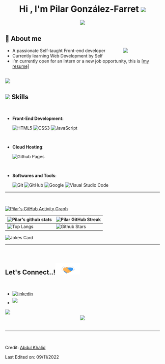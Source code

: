 
<h1 align="center"><b>Hi , I'm Pilar González-Farret </b><img src="https://media.giphy.com/media/hvRJCLFzcasrR4ia7z/giphy.gif" width="35"></h1>
<!--  -->
<p align="center">
  <a href="https://github.com/DenverCoder1/readme-typing-svg">
    <img src="https://readme-typing-svg.herokuapp.com?font=Playfair+Display&color=FF69B4&size=25&center=true&vCenter=true&width=700&height=100&lines=Hello+and+welcome!+%F0%9F%8C%B8;Self-taught+Front-End+Developer,;Biologist+transitioning+into+tech,;Active+Learner+%2F+Researcher,;Love+to+learn+new+things...+❤">
  </a>
</p>


## 🌸 **About me**

<picture>
  <img align="right" src="https://media.giphy.com/media/1dJtV47PQZOId6cKa2/giphy.gif" width=120px>
</picture>

- A passionate Self-taught Front-end developer
- Currently learning Web Development by Self
- I’m currently open for an Intern or a new job opportunity, this is <a href="https://docs.google.com/document/d/1liOUuThe6afblZhP2X3ZBnoHT_P9JrvxvtwJU70ru-U/edit?usp=sharing"  target="_blank"> [my resume]</a>

<br>

<img src="https://user-images.githubusercontent.com/73097560/115834477-dbab4500-a447-11eb-908a-139a6edaec5c.gif">

## <img src="https://media2.giphy.com/media/QssGEmpkyEOhBCb7e1/giphy.gif?cid=ecf05e47a0n3gi1bfqntqmob8g9aid1oyj2wr3ds3mg700bl&rid=giphy.gif" width ="25"><b> Skills</b>
<br>

<p align="center">

    
- **Front-End Development**:

   ![HTML5](https://img.shields.io/badge/HTML5%20-%23E34F26.svg?style=for-the-badge&logo=html5&logoColor=white)
   ![CSS3](https://img.shields.io/badge/CSS%20-%231572B6.svg?style=for-the-badge&logo=css3&logoColor=white)
   ![JavaScript](https://img.shields.io/badge/JavaScript%20-%23F7DF1E.svg?style=for-the-badge&logo=javascript&logoColor=black)

<br>

- **Cloud Hosting**:

    ![Github Pages](https://img.shields.io/badge/GitHub%20Pages-%23327FC7.svg?style=for-the-badge&logo=github&logoColor=white)
    
<br>

- **Softwares and Tools**:

    ![Git](https://img.shields.io/badge/git-%23F05033.svg?style=for-the-badge&logo=git&logoColor=white)
    ![GitHub](https://img.shields.io/badge/github-%23121011.svg?style=for-the-badge&logo=github&logoColor=white)
    ![Google](https://img.shields.io/badge/google-%234285F4.svg?style=for-the-badge&logo=google&logoColor=white)
    ![Visual Studio Code](https://img.shields.io/badge/Visual%20Studio%20Code-0078d7.svg?style=for-the-badge&logo=visual-studio-code&logoColor=white)
  
</p>

-----

<br>

[![Pilar's GitHub Activity Graph](https://activity-graph.herokuapp.com/graph?username=TU-USUARIO&theme=tokyonight)](https://git.io/praveenscience)

| ![Pilar's github stats](https://github-readme-stats.vercel.app/api?username=PilarGonzalezFarret&show_icons=true&theme=tokyonight) | ![Pilar GitHub Streak](https://github-readme-streak-stats.herokuapp.com/?user=PilarGonzalezFarret&theme=tokyonight) |
| --- | --- |
| ![Top Langs](https://github-readme-stats.vercel.app/api/top-langs/?username=PilarGonzalezFarret&theme=tokyonight) | ![Github Stars](https://github-readme-stats.vercel.app/api?username=PilarGonzalezFarret&show_icons=true&locale=en&count_private=true&hide_rank=true&custom_title=My%20GitHub%20Stats&disable_animations=true&theme=tokyonight) |

![Jokes Card](https://readme-jokes.vercel.app/api?theme=tokyonight)

-----

<br>

## <b> Let's Connect..!</b><img src="https://github.com/0xAbdulKhalid/0xAbdulKhalid/raw/main/assets/mdImages/handshake.gif" width ="80">
<br>
<div align='left'>

<ul>

<li>
<a href="https://www.linkedin.com/in/pilar-gonz%C3%A1lez-farret-aranda-196839228/" target="_blank">
<img src="https://img.shields.io/badge/linkedin: PilarGonzálezFarretAranda-%2300acee.svg?color=405DE6&style=for-the-badge&logo=linkedin&logoColor=white" alt=linkedin style="margin-bottom: 5px;"/>
</a>
</li>


<li>
<a href="mailto:pilar.gonzalezfarret@gmail.com" target="_blank">
<img src="https://img.shields.io/badge/gmail:  pilar.gonzalezfarret@gmail.com-%23EA4335.svg?style=for-the-badge&logo=gmail&logoColor=white" t=mail style="margin-bottom: 5px;" />
</a>
</li>
	
</ul>
</div>

<img src="https://user-images.githubusercontent.com/73097560/115834477-dbab4500-a447-11eb-908a-139a6edaec5c.gif">


<div align='center'>
<img src="https://media.giphy.com/media/v1.Y2lkPTc5MGI3NjExZXl2Nng0dWdxcmMwNzRjNjh1M2prcW5zaTJieXloMWZ0eHY3M2kxbiZlcD12MV9naWZzX3NlYXJjaCZjdD1n/VStRIdJ7v8XEunCY7M/giphy.gif" width=150px >

</div>
<br>


---

<br>

Credit: [Abdul Khalid](https://github.com/0xabdulkhalid)

Last Edited on: 09/11/2022
